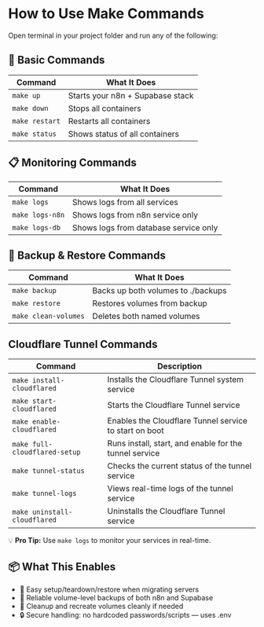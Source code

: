 # How to Use Make Commands

Open terminal in your project folder and run any of the following:

## 🚀 Basic Commands

| Command | What It Does |
|---------|-------------|
| `make up` | Starts your n8n + Supabase stack |
| `make down` | Stops all containers |
| `make restart` | Restarts all containers |
| `make status` | Shows status of all containers |

## 📋 Monitoring Commands

| Command | What It Does |
|---------|-------------|
| `make logs` | Shows logs from all services |
| `make logs-n8n` | Shows logs from n8n service only |
| `make logs-db` | Shows logs from database service only |

## 💾 Backup & Restore Commands

| Command | What It Does |
|---------|-------------|
| `make backup` | Backs up both volumes to ./backups |
| `make restore` | Restores volumes from backup |
| `make clean-volumes` | Deletes both named volumes |

## Cloudflare Tunnel Commands

| Command                     | Description                                            |
|-----------------------------|--------------------------------------------------------|
| `make install-cloudflared`  | Installs the Cloudflare Tunnel system service          |
| `make start-cloudflared`    | Starts the Cloudflare Tunnel service                   |
| `make enable-cloudflared`   | Enables the Cloudflare Tunnel service to start on boot |
| `make full-cloudflared-setup` | Runs install, start, and enable for the tunnel service |
| `make tunnel-status`        | Checks the current status of the tunnel service        |
| `make tunnel-logs`          | Views real-time logs of the tunnel service             |
| `make uninstall-cloudflared`| Uninstalls the Cloudflare Tunnel service               |

💡 **Pro Tip:** Use `make logs` to monitor your services in real-time.

## 📦 What This Enables

- 🚀 Easy setup/teardown/restore when migrating servers
- 🔄 Reliable volume-level backups of both n8n and Supabase
- 🧹 Cleanup and recreate volumes cleanly if needed
- 🔒 Secure handling: no hardcoded passwords/scripts — uses .env
